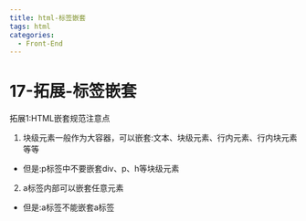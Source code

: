 ```yaml
---
title: html-标签嵌套
tags: html
categories:
  - Front-End
---
```

<!-- toc -->
# 17-拓展-标签嵌套
拓展1:HTML嵌套规范注意点
1. 块级元素一般作为大容器，可以嵌套:文本、块级元素、行内元素、行内块元素等等
- 但是:p标签中不要嵌套div、p、h等块级元素
2. a标签内部可以嵌套任意元素
- 但是:a标签不能嵌套a标签
